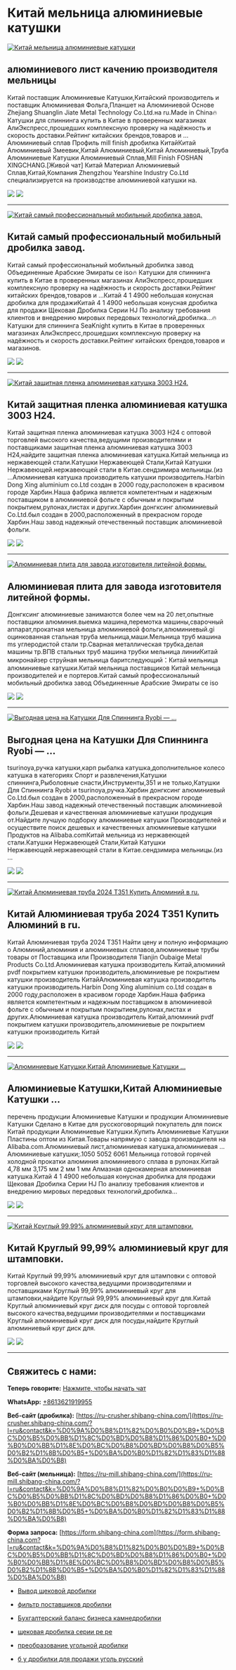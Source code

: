 # Китай мельница алюминиевые катушки

<a href="https://swt.shibang-china.com/?l=ru&img&k=%D0%9A%D0%B8%D1%82%D0%B0%D0%B9+%D0%BC%D0%B5%D0%BB%D1%8C%D0%BD%D0%B8%D1%86%D0%B0+%D0%B0%D0%BB%D1%8E%D0%BC%D0%B8%D0%BD%D0%B8%D0%B5%D0%B2%D1%8B%D0%B5+%D0%BA%D0%B0%D1%82%D1%83%D1%88%D0%BA%D0%B8" target="_blank">![Китай мельница алюминиевые катушки](http://static.shibang-china.com/all-800x300/447.jpg)</a>

## алюминиевого лист качению производителя мельницы
Китай поставщик Алюминиевые Катушки,Китайский производитель и поставщик Алюминиевая Фольга,Планшет на Алюминиевой Основе Zhejiang Shuanglin Jiate Metal Technology Co.Ltd.на ru.Made in China🔥 Катушки для спиннинга купить в Китае в проверенных магазинах АлиЭкспресс,прошедших комплексную проверку на надёжность и скорость доставки.Рейтинг китайских брендов,товаров и …Алюминиевый сплав Профиль mill finish дробилка КитайКитай Алюминиевый Змеевик,Китай Алюминиевый,Китай Алюминиевый,Труба Алюминиевые Катушки Алюминиевый Сплав,Mill Finish FOSHAN XINGCHANG.[Живой чат] Китай Материал Алюминиевый Сплав,Китай,Компания Zhengzhou Yearshine Industry Co.Ltd специализируется на производстве алюминиевой катушки на.


<a href="https://whatsapp.shibangsoft.com/WhatsApp.php" target="_blank" title="WhatsApp">![](http://static.shibang-china.com/icon/whatsapp.png)</a> <a href="https://swt.shibang-china.com/?l=ru&icon&k=%D0%9A%D0%B8%D1%82%D0%B0%D0%B9+%D0%BC%D0%B5%D0%BB%D1%8C%D0%BD%D0%B8%D1%86%D0%B0+%D0%B0%D0%BB%D1%8E%D0%BC%D0%B8%D0%BD%D0%B8%D0%B5%D0%B2%D1%8B%D0%B5+%D0%BA%D0%B0%D1%82%D1%83%D1%88%D0%BA%D0%B8" target="_blank">![](http://static.shibang-china.com/icon/chat-ru.png)</a>

---

<a href="https://swt.shibang-china.com/?l=ru&img&k=%D0%9A%D0%B8%D1%82%D0%B0%D0%B9+%D0%BC%D0%B5%D0%BB%D1%8C%D0%BD%D0%B8%D1%86%D0%B0+%D0%B0%D0%BB%D1%8E%D0%BC%D0%B8%D0%BD%D0%B8%D0%B5%D0%B2%D1%8B%D0%B5+%D0%BA%D0%B0%D1%82%D1%83%D1%88%D0%BA%D0%B8" target="_blank">![Китай самый профессиональный мобильный дробилка завод.](http://static.shibang-china.com/all-800x300/704.jpg)</a>

## Китай самый профессиональный мобильный дробилка завод.
Китай самый профессиональный мобильный дробилка завод Объединенные Арабские Эмираты ce iso🔥 Катушки для спиннинга купить в Китае в проверенных магазинах АлиЭкспресс,прошедших комплексную проверку на надёжность и скорость доставки.Рейтинг китайских брендов,товаров и …Китай 4 1 4900 небольшая конусная дробилка для продажиКитай 4 1 4900 небольшая конусная дробилка для продажи Щековая Дробилка Серии HJ По анализу требования клиентов и внедрению мировых передовых технологий,дробилка…🔥 Катушки для спиннинга SeaKnight купить в Китае в проверенных магазинах АлиЭкспресс,прошедших комплексную проверку на надёжность и скорость доставки.Рейтинг китайских брендов,товаров и магазинов.


<a href="https://whatsapp.shibangsoft.com/WhatsApp.php" target="_blank" title="WhatsApp">![](http://static.shibang-china.com/icon/whatsapp.png)</a> <a href="https://swt.shibang-china.com/?l=ru&icon&k=%D0%9A%D0%B8%D1%82%D0%B0%D0%B9+%D0%BC%D0%B5%D0%BB%D1%8C%D0%BD%D0%B8%D1%86%D0%B0+%D0%B0%D0%BB%D1%8E%D0%BC%D0%B8%D0%BD%D0%B8%D0%B5%D0%B2%D1%8B%D0%B5+%D0%BA%D0%B0%D1%82%D1%83%D1%88%D0%BA%D0%B8" target="_blank">![](http://static.shibang-china.com/icon/chat-ru.png)</a>

---

<a href="https://swt.shibang-china.com/?l=ru&img&k=%D0%9A%D0%B8%D1%82%D0%B0%D0%B9+%D0%BC%D0%B5%D0%BB%D1%8C%D0%BD%D0%B8%D1%86%D0%B0+%D0%B0%D0%BB%D1%8E%D0%BC%D0%B8%D0%BD%D0%B8%D0%B5%D0%B2%D1%8B%D0%B5+%D0%BA%D0%B0%D1%82%D1%83%D1%88%D0%BA%D0%B8" target="_blank">![Китай защитная пленка алюминиевая катушка 3003 H24.](http://static.shibang-china.com/all-800x300/686.jpg)</a>

## Китай защитная пленка алюминиевая катушка 3003 H24.
Китай защитная пленка алюминиевая катушка 3003 H24 с оптовой торговлей высокого качества,ведущими производителями и поставщиками защитная пленка алюминиевая катушка 3003 H24,найдите защитная пленка алюминиевая катушка.Китай мельница из нержавеющей стали.Катушки Нержавеющей Стали,Китай Катушки Нержавеющей.нержавеющей стали в Китае.сендзимира мельницы.(из …Алюминиевая катушка производитель катушки производитель.Harbin Dong Xing aluminium co.Ltd создан в 2000 году,расположен в красивом городе Харбин.Наша фабрика является компетентным и надежным поставщиком в алюминиевой фольге с обычным и покрытым покрытием,рулонах,листах и других.Харбин донгксинг алюминиевый Co.Ltd.был создан в 2000,расположенный в прекрасном городе Харбин.Наш завод надежный отечественный поставщик алюминиевой фольги.


<a href="https://whatsapp.shibangsoft.com/WhatsApp.php" target="_blank" title="WhatsApp">![](http://static.shibang-china.com/icon/whatsapp.png)</a> <a href="https://swt.shibang-china.com/?l=ru&icon&k=%D0%9A%D0%B8%D1%82%D0%B0%D0%B9+%D0%BC%D0%B5%D0%BB%D1%8C%D0%BD%D0%B8%D1%86%D0%B0+%D0%B0%D0%BB%D1%8E%D0%BC%D0%B8%D0%BD%D0%B8%D0%B5%D0%B2%D1%8B%D0%B5+%D0%BA%D0%B0%D1%82%D1%83%D1%88%D0%BA%D0%B8" target="_blank">![](http://static.shibang-china.com/icon/chat-ru.png)</a>

---

<a href="https://swt.shibang-china.com/?l=ru&img&k=%D0%9A%D0%B8%D1%82%D0%B0%D0%B9+%D0%BC%D0%B5%D0%BB%D1%8C%D0%BD%D0%B8%D1%86%D0%B0+%D0%B0%D0%BB%D1%8E%D0%BC%D0%B8%D0%BD%D0%B8%D0%B5%D0%B2%D1%8B%D0%B5+%D0%BA%D0%B0%D1%82%D1%83%D1%88%D0%BA%D0%B8" target="_blank">![Алюминиевая плита для завода изготовителя литейной формы.](http://static.shibang-china.com/all-800x300/1195.jpg)</a>

## Алюминиевая плита для завода изготовителя литейной формы.
Донгксинг алюминиевые занимаются более чем на 20 лет,опытные поставщики алюминия.выемка машина,перемотка машины,сварочный аппарат,прокатная мельница алюминиевой фольги,алюминиевый.gi оцинкованная стальная труба мельница,маши.Мельница труб машина ms углеродистой стали тр.Сварная металлическая трубка,делая машины тр.ВПВ стальных труб машина трубки мельница линииКитай микронайзер струйная мельница баритследующий：Китай мельница алюминиевые катушки.Китай мельница поставщиков Китай мельница производителей и е портеров.Китай самый профессиональный мобильный дробилка завод Объединенные Арабские Эмираты ce iso


<a href="https://whatsapp.shibangsoft.com/WhatsApp.php" target="_blank" title="WhatsApp">![](http://static.shibang-china.com/icon/whatsapp.png)</a> <a href="https://swt.shibang-china.com/?l=ru&icon&k=%D0%9A%D0%B8%D1%82%D0%B0%D0%B9+%D0%BC%D0%B5%D0%BB%D1%8C%D0%BD%D0%B8%D1%86%D0%B0+%D0%B0%D0%BB%D1%8E%D0%BC%D0%B8%D0%BD%D0%B8%D0%B5%D0%B2%D1%8B%D0%B5+%D0%BA%D0%B0%D1%82%D1%83%D1%88%D0%BA%D0%B8" target="_blank">![](http://static.shibang-china.com/icon/chat-ru.png)</a>

---

<a href="https://swt.shibang-china.com/?l=ru&img&k=%D0%9A%D0%B8%D1%82%D0%B0%D0%B9+%D0%BC%D0%B5%D0%BB%D1%8C%D0%BD%D0%B8%D1%86%D0%B0+%D0%B0%D0%BB%D1%8E%D0%BC%D0%B8%D0%BD%D0%B8%D0%B5%D0%B2%D1%8B%D0%B5+%D0%BA%D0%B0%D1%82%D1%83%D1%88%D0%BA%D0%B8" target="_blank">![Выгодная цена на Катушки Для Спиннинга Ryobi — …](http://static.shibang-china.com/all-800x300/479.jpg)</a>

## Выгодная цена на Катушки Для Спиннинга Ryobi — …
tsurinoya,ручка катушки,карп рыбалка катушка,дополнительное колесо катушка в категориях Спорт и развлечения,Катушки спиннинга,Рыболовные снасти,Инструменты,351 и не только,Катушки Для Спиннинга Ryobi и tsurinoya,ручка.Харбин донгксинг алюминиевый Co.Ltd.был создан в 2000,расположенный в прекрасном городе Харбин.Наш завод надежный отечественный поставщик алюминиевой фольги.Дешевая и качественная алюминиевые катушки продукция от.Найдите лучшую подборку алюминиевые катушки Производителей и осуществите поиск дешевых и качественных алюминиевые катушки Продуктов на Alibaba.comКитай мельница из нержавеющей стали.Катушки Нержавеющей Стали,Китай Катушки Нержавеющей.нержавеющей стали в Китае.сендзимира мельницы.(из …


<a href="https://whatsapp.shibangsoft.com/WhatsApp.php" target="_blank" title="WhatsApp">![](http://static.shibang-china.com/icon/whatsapp.png)</a> <a href="https://swt.shibang-china.com/?l=ru&icon&k=%D0%9A%D0%B8%D1%82%D0%B0%D0%B9+%D0%BC%D0%B5%D0%BB%D1%8C%D0%BD%D0%B8%D1%86%D0%B0+%D0%B0%D0%BB%D1%8E%D0%BC%D0%B8%D0%BD%D0%B8%D0%B5%D0%B2%D1%8B%D0%B5+%D0%BA%D0%B0%D1%82%D1%83%D1%88%D0%BA%D0%B8" target="_blank">![](http://static.shibang-china.com/icon/chat-ru.png)</a>

---

<a href="https://swt.shibang-china.com/?l=ru&img&k=%D0%9A%D0%B8%D1%82%D0%B0%D0%B9+%D0%BC%D0%B5%D0%BB%D1%8C%D0%BD%D0%B8%D1%86%D0%B0+%D0%B0%D0%BB%D1%8E%D0%BC%D0%B8%D0%BD%D0%B8%D0%B5%D0%B2%D1%8B%D0%B5+%D0%BA%D0%B0%D1%82%D1%83%D1%88%D0%BA%D0%B8" target="_blank">![Китай Алюминиевая труба 2024 T351 Купить Алюминий в ru.](http://static.shibang-china.com/all-800x300/783.jpg)</a>

## Китай Алюминиевая труба 2024 T351 Купить Алюминий в ru.
Китай Алюминиевая труба 2024 T351 Найти цену и полную информацию о Алюминий,алюминия и алюминиевых сплавов,алюминиевые трубы товары от Поставщика или Производителя Tianjin Oubaige Metal Products Co.Ltd.Алюминиевая катушка производитель Китай,алюминий pvdf покрытием катушки производитель,алюминиевые pe покрытием катушки производитель КитайАлюминиевая катушка производитель катушки производитель.Harbin Dong Xing aluminium co.Ltd создан в 2000 году,расположен в красивом городе Харбин.Наша фабрика является компетентным и надежным поставщиком в алюминиевой фольге с обычным и покрытым покрытием,рулонах,листах и других.Алюминиевая катушка производитель Китай,алюминий pvdf покрытием катушки производитель,алюминиевые pe покрытием катушки производитель Китай


<a href="https://whatsapp.shibangsoft.com/WhatsApp.php" target="_blank" title="WhatsApp">![](http://static.shibang-china.com/icon/whatsapp.png)</a> <a href="https://swt.shibang-china.com/?l=ru&icon&k=%D0%9A%D0%B8%D1%82%D0%B0%D0%B9+%D0%BC%D0%B5%D0%BB%D1%8C%D0%BD%D0%B8%D1%86%D0%B0+%D0%B0%D0%BB%D1%8E%D0%BC%D0%B8%D0%BD%D0%B8%D0%B5%D0%B2%D1%8B%D0%B5+%D0%BA%D0%B0%D1%82%D1%83%D1%88%D0%BA%D0%B8" target="_blank">![](http://static.shibang-china.com/icon/chat-ru.png)</a>

---

<a href="https://swt.shibang-china.com/?l=ru&img&k=%D0%9A%D0%B8%D1%82%D0%B0%D0%B9+%D0%BC%D0%B5%D0%BB%D1%8C%D0%BD%D0%B8%D1%86%D0%B0+%D0%B0%D0%BB%D1%8E%D0%BC%D0%B8%D0%BD%D0%B8%D0%B5%D0%B2%D1%8B%D0%B5+%D0%BA%D0%B0%D1%82%D1%83%D1%88%D0%BA%D0%B8" target="_blank">![Алюминиевые Катушки,Китай Алюминиевые Катушки …](http://static.shibang-china.com/all-800x300/49.jpg)</a>

## Алюминиевые Катушки,Китай Алюминиевые Катушки …
перечень продукции Алюминиевые Катушки и продукции Алюминиевые Катушки Сделано в Китае для русскоговорящий покупатель для поиск Китай продукции Алюминиевые Катушки.Купить Алюминиевые Катушки Пластины оптом из Китая.Товары напрямую с завода производителя на Alibaba.com.Алюминиевый лист,алюминиевая катушка,алюминиевая …Алюминиевые катушки;.1050 5052 6061 Мельница готовой горячей холодной прокатки алюминия алюминиевого сплава в рулонах.Китай 4,78 мм 3,175 мм 2 мм 1 мм Алмазная однокамерная алюминиевая катушка.Китай 4 1 4900 небольшая конусная дробилка для продажи Щековая Дробилка Серии HJ По анализу требования клиентов и внедрению мировых передовых технологий,дробилка…


<a href="https://whatsapp.shibangsoft.com/WhatsApp.php" target="_blank" title="WhatsApp">![](http://static.shibang-china.com/icon/whatsapp.png)</a> <a href="https://swt.shibang-china.com/?l=ru&icon&k=%D0%9A%D0%B8%D1%82%D0%B0%D0%B9+%D0%BC%D0%B5%D0%BB%D1%8C%D0%BD%D0%B8%D1%86%D0%B0+%D0%B0%D0%BB%D1%8E%D0%BC%D0%B8%D0%BD%D0%B8%D0%B5%D0%B2%D1%8B%D0%B5+%D0%BA%D0%B0%D1%82%D1%83%D1%88%D0%BA%D0%B8" target="_blank">![](http://static.shibang-china.com/icon/chat-ru.png)</a>

---

<a href="https://swt.shibang-china.com/?l=ru&img&k=%D0%9A%D0%B8%D1%82%D0%B0%D0%B9+%D0%BC%D0%B5%D0%BB%D1%8C%D0%BD%D0%B8%D1%86%D0%B0+%D0%B0%D0%BB%D1%8E%D0%BC%D0%B8%D0%BD%D0%B8%D0%B5%D0%B2%D1%8B%D0%B5+%D0%BA%D0%B0%D1%82%D1%83%D1%88%D0%BA%D0%B8" target="_blank">![Китай Круглый 99,99% алюминиевый круг для штамповки.](http://static.shibang-china.com/all-800x300/1108.jpg)</a>

## Китай Круглый 99,99% алюминиевый круг для штамповки.
Китай Круглый 99,99% алюминиевый круг для штамповки с оптовой торговлей высокого качества,ведущими производителями и поставщиками Круглый 99,99% алюминиевый круг для штамповки,найдите Круглый 99,99% алюминиевый круг для.Китай Круглый алюминиевый круг диск для посуды с оптовой торговлей высокого качества,ведущими производителями и поставщиками Круглый алюминиевый круг диск для посуды,найдите Круглый алюминиевый круг диск для.

<a href="https://whatsapp.shibangsoft.com/WhatsApp.php" target="_blank" title="WhatsApp">![](http://static.shibang-china.com/icon/whatsapp.png)</a> <a href="https://swt.shibang-china.com/?l=ru&icon&k=%D0%9A%D0%B8%D1%82%D0%B0%D0%B9+%D0%BC%D0%B5%D0%BB%D1%8C%D0%BD%D0%B8%D1%86%D0%B0+%D0%B0%D0%BB%D1%8E%D0%BC%D0%B8%D0%BD%D0%B8%D0%B5%D0%B2%D1%8B%D0%B5+%D0%BA%D0%B0%D1%82%D1%83%D1%88%D0%BA%D0%B8" target="_blank">![](http://static.shibang-china.com/icon/chat-ru.png)</a>

---
## Свяжитесь с нами:

**Теперь говорите:** [Нажмите, чтобы начать чат](https://swt.shibang-china.com?l=ru&contact&k=%D0%9A%D0%B8%D1%82%D0%B0%D0%B9+%D0%BC%D0%B5%D0%BB%D1%8C%D0%BD%D0%B8%D1%86%D0%B0+%D0%B0%D0%BB%D1%8E%D0%BC%D0%B8%D0%BD%D0%B8%D0%B5%D0%B2%D1%8B%D0%B5+%D0%BA%D0%B0%D1%82%D1%83%D1%88%D0%BA%D0%B8)

**WhatsApp:**  [+8613621919955](https://whatsapp.shibangsoft.com/WhatsApp.php)

**Веб-сайт (дробилка):** [https://ru-crusher.shibang-china.com/](https://ru-crusher.shibang-china.com/?l=ru&contact&k=%D0%9A%D0%B8%D1%82%D0%B0%D0%B9+%D0%BC%D0%B5%D0%BB%D1%8C%D0%BD%D0%B8%D1%86%D0%B0+%D0%B0%D0%BB%D1%8E%D0%BC%D0%B8%D0%BD%D0%B8%D0%B5%D0%B2%D1%8B%D0%B5+%D0%BA%D0%B0%D1%82%D1%83%D1%88%D0%BA%D0%B8)

**Веб-сайт (мельница):** [https://ru-mill.shibang-china.com/](https://ru-mill.shibang-china.com/?l=ru&contact&k=%D0%9A%D0%B8%D1%82%D0%B0%D0%B9+%D0%BC%D0%B5%D0%BB%D1%8C%D0%BD%D0%B8%D1%86%D0%B0+%D0%B0%D0%BB%D1%8E%D0%BC%D0%B8%D0%BD%D0%B8%D0%B5%D0%B2%D1%8B%D0%B5+%D0%BA%D0%B0%D1%82%D1%83%D1%88%D0%BA%D0%B8)

**Форма запроса:** [https://form.shibang-china.com](https://form.shibang-china.com?l=ru&contact&k=%D0%9A%D0%B8%D1%82%D0%B0%D0%B9+%D0%BC%D0%B5%D0%BB%D1%8C%D0%BD%D0%B8%D1%86%D0%B0+%D0%B0%D0%BB%D1%8E%D0%BC%D0%B8%D0%BD%D0%B8%D0%B5%D0%B2%D1%8B%D0%B5+%D0%BA%D0%B0%D1%82%D1%83%D1%88%D0%BA%D0%B8)

* [Вывод щековой дробилки](../121/%D0%92%D1%8B%D0%B2%D0%BE%D0%B4%20%D1%89%D0%B5%D0%BA%D0%BE%D0%B2%D0%BE%D0%B9%20%D0%B4%D1%80%D0%BE%D0%B1%D0%B8%D0%BB%D0%BA%D0%B8.md)

* [фильтр поставщиков дробилки](../121/%D1%84%D0%B8%D0%BB%D1%8C%D1%82%D1%80%20%D0%BF%D0%BE%D1%81%D1%82%D0%B0%D0%B2%D1%89%D0%B8%D0%BA%D0%BE%D0%B2%20%D0%B4%D1%80%D0%BE%D0%B1%D0%B8%D0%BB%D0%BA%D0%B8.md)

* [Бухгалтерский баланс бизнеса камнедробилки](../124/%D0%91%D1%83%D1%85%D0%B3%D0%B0%D0%BB%D1%82%D0%B5%D1%80%D1%81%D0%BA%D0%B8%D0%B9%20%D0%B1%D0%B0%D0%BB%D0%B0%D0%BD%D1%81%20%D0%B1%D0%B8%D0%B7%D0%BD%D0%B5%D1%81%D0%B0%20%D0%BA%D0%B0%D0%BC%D0%BD%D0%B5%D0%B4%D1%80%D0%BE%D0%B1%D0%B8%D0%BB%D0%BA%D0%B8.md)

* [щековая дробилка серии pe pe](../125/%D1%89%D0%B5%D0%BA%D0%BE%D0%B2%D0%B0%D1%8F%20%D0%B4%D1%80%D0%BE%D0%B1%D0%B8%D0%BB%D0%BA%D0%B0%20%D1%81%D0%B5%D1%80%D0%B8%D0%B8%20pe%20pe.md)

* [преобразование угольной дробилки](../124/%D0%BF%D1%80%D0%B5%D0%BE%D0%B1%D1%80%D0%B0%D0%B7%D0%BE%D0%B2%D0%B0%D0%BD%D0%B8%D0%B5%20%D1%83%D0%B3%D0%BE%D0%BB%D1%8C%D0%BD%D0%BE%D0%B9%20%D0%B4%D1%80%D0%BE%D0%B1%D0%B8%D0%BB%D0%BA%D0%B8.md)

* [б  у дробилки для продажи уголь русский](../124/%D0%B1%20%20%D1%83%20%D0%B4%D1%80%D0%BE%D0%B1%D0%B8%D0%BB%D0%BA%D0%B8%20%D0%B4%D0%BB%D1%8F%20%D0%BF%D1%80%D0%BE%D0%B4%D0%B0%D0%B6%D0%B8%20%D1%83%D0%B3%D0%BE%D0%BB%D1%8C%20%D1%80%D1%83%D1%81%D1%81%D0%BA%D0%B8%D0%B9.md)